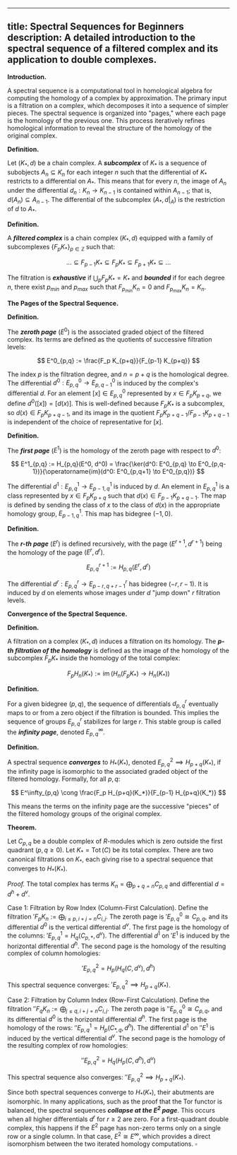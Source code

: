 <!-- spectral-sequences-for-beginners.md -->
---
title: Spectral Sequences for Beginners
description: A detailed introduction to the spectral sequence of a filtered complex and its application to double complexes.
---

**Introduction.**

A spectral sequence is a computational tool in homological algebra for computing the homology of a complex by approximation. The primary input is a filtration on a complex, which decomposes it into a sequence of simpler pieces. The spectral sequence is organized into "pages," where each page is the homology of the previous one. This process iteratively refines homological information to reveal the structure of the homology of the original complex.

**Definition.**

Let $(K_*, d)$ be a chain complex. A ***subcomplex*** of $K_*$ is a sequence of subobjects $A_n \subseteq K_n$ for each integer $n$ such that the differential of $K_*$ restricts to a differential on $A_*$. This means that for every $n$, the image of $A_n$ under the differential $d_n: K_n \to K_{n-1}$ is contained within $A_{n-1}$; that is, $d(A_n) \subseteq A_{n-1}$. The differential of the subcomplex $(A_*, d|_A)$ is the restriction of $d$ to $A_*$.

**Definition.**

A ***filtered complex*** is a chain complex $(K_*, d)$ equipped with a family of subcomplexes $\{F_p K_*\}_{p \in \mathbb{Z}}$ such that:

$$
\dots \subseteq F_{p-1} K_* \subseteq F_p K_* \subseteq F_{p+1} K_* \subseteq \dots
$$

The filtration is ***exhaustive*** if $\bigcup_p F_p K_* = K_*$ and ***bounded*** if for each degree $n$, there exist $p_{min}$ and $p_{max}$ such that $F_{p_{min}} K_n = 0$ and $F_{p_{max}} K_n = K_n$.

**The Pages of the Spectral Sequence.**

**Definition.**

The ***zeroth page*** ($E^0$) is the associated graded object of the filtered complex. Its terms are defined as the quotients of successive filtration levels:

$$
E^0_{p,q} := \frac{F_p K_{p+q}}{F_{p-1} K_{p+q}}
$$

The index $p$ is the filtration degree, and $n=p+q$ is the homological degree. The differential $d^0: E^0_{p,q} \to E^0_{p,q-1}$ is induced by the complex's differential $d$. For an element $[x] \in E^0_{p,q}$ represented by $x \in F_p K_{p+q}$, we define $d^0([x]) = [d(x)]$. This is well-defined because $F_p K_*$ is a subcomplex, so $d(x) \in F_p K_{p+q-1}$, and its image in the quotient $F_p K_{p+q-1} / F_{p-1} K_{p+q-1}$ is independent of the choice of representative for $[x]$.

**Definition.**

The ***first page*** ($E^1$) is the homology of the zeroth page with respect to $d^0$:

$$
E^1_{p,q} := H_{p,q}(E^0, d^0) = \frac{\ker(d^0: E^0_{p,q} \to E^0_{p,q-1})}{\operatorname{im}(d^0: E^0_{p,q+1} \to E^0_{p,q})}
$$

The differential $d^1: E^1_{p,q} \to E^1_{p-1,q}$ is induced by $d$. An element in $E^1_{p,q}$ is a class represented by $x \in F_p K_{p+q}$ such that $d(x) \in F_{p-1} K_{p+q-1}$. The map is defined by sending the class of $x$ to the class of $d(x)$ in the appropriate homology group, $E^1_{p-1,q}$. This map has bidegree $(-1, 0)$.

**Definition.**

The ***r-th page*** ($E^r$) is defined recursively, with the page $(E^{r+1}, d^{r+1})$ being the homology of the page $(E^r, d^r)$.

$$
E^{r+1}_{p,q} := H_{p,q}(E^r, d^r)
$$

The differential $d^r: E^r_{p,q} \to E^r_{p-r, q+r-1}$ has bidegree $(-r, r-1)$. It is induced by $d$ on elements whose images under $d$ "jump down" $r$ filtration levels.

**Convergence of the Spectral Sequence.**

**Definition.**

A filtration on a complex $(K_*, d)$ induces a filtration on its homology. The ***p-th filtration of the homology*** is defined as the image of the homology of the subcomplex $F_p K_*$ inside the homology of the total complex:

$$
F_p H_n(K_*) := \operatorname{im}\left( H_n(F_p K_*) \to H_n(K_*) \right)
$$

**Definition.**

For a given bidegree $(p,q)$, the sequence of differentials $d^r_{p,q}$ eventually maps to or from a zero object if the filtration is bounded. This implies the sequence of groups $E^r_{p,q}$ stabilizes for large $r$. This stable group is called the ***infinity page***, denoted $E^\infty_{p,q}$.

**Definition.**

A spectral sequence ***converges*** to $H_*(K_*)$, denoted $E^2_{p,q} \implies H_{p+q}(K_*)$, if the infinity page is isomorphic to the associated graded object of the filtered homology. Formally, for all $p,q$:

$$
E^\infty_{p,q} \cong \frac{F_p H_{p+q}(K_*)}{F_{p-1} H_{p+q}(K_*)}
$$

This means the terms on the infinity page are the successive "pieces" of the filtered homology groups of the original complex.

**Theorem.**

Let $C_{p,q}$ be a double complex of $R$-modules which is zero outside the first quadrant ($p,q \ge 0$). Let $K_* = \operatorname{Tot}(C)$ be its total complex. There are two canonical filtrations on $K_*$, each giving rise to a spectral sequence that converges to $H_*(K_*)$.

*Proof.*
The total complex has terms $K_n = \bigoplus_{p+q=n} C_{p,q}$ and differential $d = d^h + d^v$.

Case 1: Filtration by Row Index (Column-First Calculation).
Define the filtration $'F_p K_n := \bigoplus_{i \le p, i+j=n} C_{i,j}$.
The zeroth page is $'E^0_{p,q} \cong C_{p,q}$, and its differential $d^0$ is the vertical differential $d^v$.
The first page is the homology of the columns: $'E^1_{p,q} = H_q(C_{p,*}, d^v)$.
The differential $d^1$ on $'E^1$ is induced by the horizontal differential $d^h$. The second page is the homology of the resulting complex of column homologies:

$$
'E^2_{p,q} = H_p(H_q(C, d^v), d^h)
$$

This spectral sequence converges: $'E^2_{p,q} \implies H_{p+q}(K_*)$.

Case 2: Filtration by Column Index (Row-First Calculation).
Define the filtration $''F_q K_n := \bigoplus_{j \le q, i+j=n} C_{i,j}$.
The zeroth page is $''E^0_{p,q} \cong C_{p,q}$, and its differential $d^0$ is the horizontal differential $d^h$.
The first page is the homology of the rows: $''E^1_{p,q} = H_p(C_{*,q}, d^h)$.
The differential $d^1$ on $''E^1$ is induced by the vertical differential $d^v$. The second page is the homology of the resulting complex of row homologies:

$$
''E^2_{p,q} = H_q(H_p(C, d^h), d^v)
$$

This spectral sequence also converges: $''E^2_{p,q} \implies H_{p+q}(K_*)$.

Since both spectral sequences converge to $H_*(K_*)$, their abutments are isomorphic. In many applications, such as the proof that the Tor functor is balanced, the spectral sequences ***collapse at the $E^2$ page***. This occurs when all higher differentials $d^r$ for $r \ge 2$ are zero. For a first-quadrant double complex, this happens if the $E^2$ page has non-zero terms only on a single row or a single column. In that case, $E^2 \cong E^\infty$, which provides a direct isomorphism between the two iterated homology computations.
$\square$